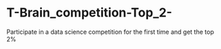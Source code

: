 # T-Brain_competition-Top_2-
Participate in a data science competition for the first time and get the top 2%
